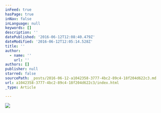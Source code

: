 ```yaml
---
inFeed: true
hasPage: true
inNav: false
inLanguage: null
keywords: []
description: ''
datePublished: '2016-06-12T12:08:40.479Z'
dateModified: '2016-06-12T12:05:14.528Z'
title: ''
author:
  - name: ''
    url: ''
authors: []
publisher: null
starred: false
sourcePath: _posts/2016-06-12-a1042358-3777-4bc2-89c4-18f204d622c3.md
url: a1042358-3777-4bc2-89c4-18f204d622c3/index.html
_type: Article

---
```

![](https://s3-us-west-2.amazonaws.com/the-grid-img/p/bedf4260d68e09dc5910e81e1ecba752f2d81e84.jpg)